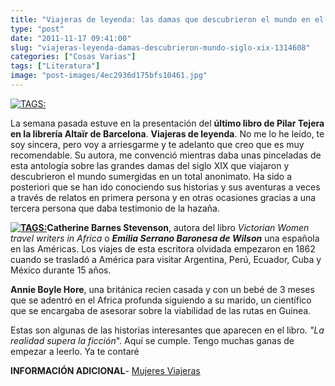 ```yaml
---
title: "Viajeras de leyenda: las damas que descubrieron el mundo en el siglo XIX"
type: "post"
date: "2011-11-17 09:41:00"
slug: "viajeras-leyenda-damas-descubrieron-mundo-siglo-xix-1314608"
categories: ["Cosas Varias"]
tags: ["Literatura"]
image: "post-images/4ec2936d175bfs10461.jpg"
---
```


[![ TAGS:](post-images/4ec2936d175bfs10461.jpg)](post-images/4ec2936d175bfs10461.jpg)  
  
La semana pasada estuve en la presentación del **último libro de Pilar Tejera en la librería Altaïr de Barcelona**. **Viajeras de leyenda**. No me lo he leído, te soy sincera, pero voy a arriesgarme y te adelanto que creo que es muy recomendable. Su autora, me convenció mientras daba unas pinceladas de esta antología sobre las grandes damas del siglo XIX que viajaron y descubrieron el mundo sumergidas en un total anonimato. Ha sido a posteriori que se han ido conociendo sus historias y sus aventuras a veces a través de relatos en primera persona y en otras ocasiones gracias a una tercera persona que daba testimonio de la hazaña.  
  
**[![ TAGS:](post-images/4ec3d6beb0c3es5556.jpg "Viajeras de leyenda by Pilar Tejera")](post-images/4ec3d6beb0c3es5556.jpg)Catherine Barnes Stevenson**, autora del libro *Victorian Women travel writers in Africa* o ***Emilia Serrano Baronesa de Wilson*** una española en las Américas. Los viajes de esta escritora olvidada empezaron en 1862 cuando se trasladó a América para visitar Argentina, Perú, Ecuador, Cuba y México durante 15 años.  
  
**Annie Boyle Hore**, una británica recien casada y con un bebé de 3 meses que se adentró en el Africa profunda siguiendo a su marido, un científico que se encargaba de asesorar sobre la viabilidad de las rutas en Guinea.  
  
Estas son algunas de las historias interesantes que aparecen en el libro. *"La realidad supera la ficción*". Aquí se cumple. Tengo muchas ganas de empezar a leerlo. Ya te contaré  
  
**INFORMACIÓN ADICIONAL**- [Mujeres Viajeras](http://www.mujeresviajeras.com/)